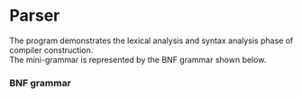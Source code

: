 # Parser
The program demonstrates the lexical analysis and syntax analysis phase of compiler construction.<br>
The mini-grammar is represented by the BNF grammar shown below.

<h3>BNF grammar<h3>

